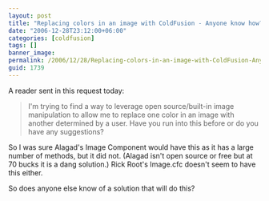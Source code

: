 ```yaml
---
layout: post
title: "Replacing colors in an image with ColdFusion - Anyone know how?"
date: "2006-12-28T23:12:00+06:00"
categories: [coldfusion]
tags: []
banner_image: 
permalink: /2006/12/28/Replacing-colors-in-an-image-with-ColdFusion-Anyone-know-how
guid: 1739
---
```


A reader sent in this request today:

<blockquote>
I'm trying to find a way to leverage open source/built-in image manipulation to allow me to replace one color in an image with another determined by a user.  Have you run into this before or do you have any suggestions?
</blockquote>

So I was sure Alagad's Image Component would have this as it has a large number of methods, but it did not. (Alagad isn't open source or free but at 70 bucks it is a dang solution.) Rick Root's Image.cfc doesn't seem to have this either.

So does anyone else know of a solution that will do this?